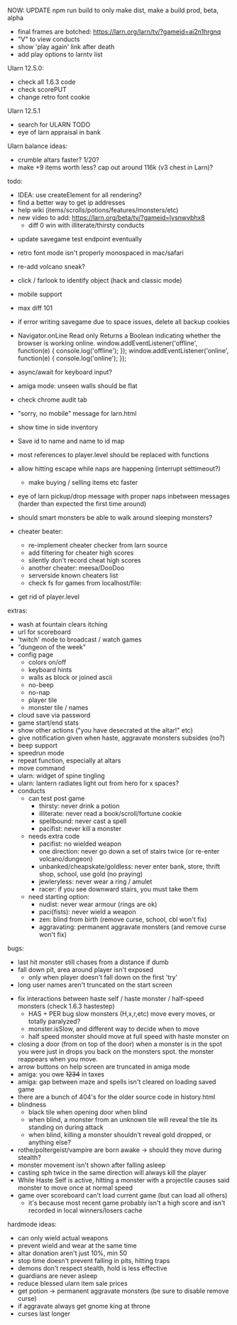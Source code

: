 NOW: UPDATE npm run build to only make dist, make a build prod, beta, alpha

- final frames are botched: https://larn.org/larn/tv/?gameid=ai2n1hrgnq
- "V" to view conducts
- show 'play again' link after death
- add play options to larntv list

Ularn 12.5.0:
- check all 1.6.3 code
- check scorePUT
- change retro font cookie

Ularn 12.5.1
- search for ULARN TODO
- eye of larn appraisal in bank

Ularn balance ideas:
- crumble altars faster? 1/20?
- make +9 items worth less? cap out around 116k (v3 chest in Larn)?

todo:
* IDEA: use createElement for all rendering?
* find a better way to get ip addresses
* help wiki (items/scrolls/potions/features/monsters/etc)
* new video to add: https://larn.org/beta/tv/?gameid=lysnwvbhx8 
  - diff 0 win with illiterate/thirsty conducts
- update savegame test endpoint eventually
- retro font mode isn't properly monospaced in mac/safari
- re-add volcano sneak?
- click / farlook to identify object (hack and classic mode)
- mobile support
- max diff 101
- if error writing savegame due to space issues, delete all backup cookies

- Navigator.onLine Read only
   Returns a Boolean indicating whether the browser is working online.
   window.addEventListener('offline', function(e) { console.log('offline'); });
   window.addEventListener('online', function(e) { console.log('online'); });
- async/await for keyboard input?
- amiga mode: unseen walls should be flat
- check chrome audit tab
- "sorry, no mobile" message for larn.html
- show time in side inventory
- Save id to name and name to id map
- most references to player.level should be replaced with functions
- allow hitting escape while naps are happening (interrupt settimeout?)
  - make buying / selling items etc faster 
- eye of larn pickup/drop message with proper naps inbetween messages (harder than expected the first time around)
- should smart monsters be able to walk around sleeping monsters?
- cheater beater:
  - re-implement cheater checker from larn source
  - add filtering for cheater high scores
  - silently don't record cheat high scores
  - another cheater: meesa/DooDoo
  - serverside known cheaters list
  - check fs for games from localhost/file:
- get rid of player.level

extras:
- wash at fountain clears itching
- url for scoreboard
- 'twitch' mode to broadcast / watch games
- "dungeon of the week"
- config page
  - colors on/off
  - keyboard hints
  - walls as block or joined ascii
  - no-beep
  - no-nap
  - player tile
  - monster tile / names
- cloud save via password
- game start/end stats
- show other actions ("you have desecrated at the altar!" etc)
- give notification given when haste, aggravate monsters subsides (no?)
- beep support
- speedrun mode
- repeat function, especially at altars
- move command
- ularn: widget of spine tingling
- ularn: lantern radiates light out from hero for x spaces?
- conducts
  - can test post game
    - thirsty: never drink a potion
    - illiterate: never read a book/scroll/fortune cookie
    - spellbound: never cast a spell
    - pacifist: never kill a monster
  - needs extra code
    - pacifist: no wielded weapon
    - one direction: never go down a set of stairs twice (or re-enter volcano/dungeon)
    - unbanked/cheapskate/goldless: never enter bank, store, thrift shop, school, use gold (no praying)
    - jewleryless: never wear a ring / amulet
    - racer: if you see downward stairs, you must take them
  - need starting option:
    - nudist: never wear armour (rings are ok)
    - paci(fists): never wield a weapon
    - zen: blind from birth (remove curse, school, cbl won't fix)
    - aggravating: permanent aggravate monsters (and remove curse won't fix)

bugs:
* last hit monster still chases from a distance if dumb
* fall down pit, area around player isn't exposed
   - only when player doesn't fall down on the first 'try'
* long user names aren't truncated on the start screen
- fix interactions between haste self / haste monster / half-speed monsters (check 1.6.3 hastestep)
  * HAS + PER bug slow monsters (H,x,r,etc) move every moves, or totally paralyzed?
  - monster.isSlow, and different way to decide when to move
  - half speed monster should move at full speed with haste monster on
- closing a door (from on top of the door) when a monster is in the spot you were
  just in drops you back on the monsters spot. the monster reappears when you move.
- arrow buttons on help screen are truncated in amiga mode
- amiga: you owe <strike>1234</strike> in taxes
- amiga: gap between maze and spells isn't cleared on loading saved game
- there are a bunch of 404's for the older source code in history.html
- blindness
  - black tile when opening door when blind
  - when blind, a monster from an unknown tile will reveal the tile its standing on during attack
  - when blind, killing a monster shouldn't reveal gold dropped, or anything else?
- rothe/poltergeist/vampire are born awake -> should they move during stealth?
- monster movement isn't shown after falling asleep
- casting sph twice in the same direction will always kill the player
- While Haste Self is active, hitting a monster with a projectile causes said monster to move once at normal speed
- game over scoreboard can't load current game (but can load all others) 
  - it's because most recent game probably isn't a high score and isn't recorded in local winners/losers cache

hardmode ideas:
- can only wield actual weapons
- prevent wield and wear at the same time
- altar donation aren't just 10%, min 50
- stop time doesn't prevent falling in pits, hitting traps
- demons don't respect stealth, hold is less effective
- guardians are never asleep 
- reduce blessed ularn item sale prices
- get potion -> permanent aggravate monsters (be sure to disable remove curse)
- if aggravate always get gnome king at throne
- curses last longer
